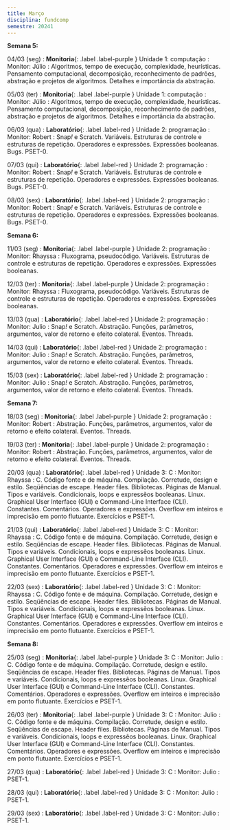 ```yaml
---
title: Março
disciplina: fundcomp
semestre: 20241
---
```


**Semana 5:**

04/03 (seg)
: **Monitoria**{: .label .label-purple } Unidade 1: computação
  : Monitor: Júlio
: Algoritmos, tempo de execução, complexidade, heurísticas. Pensamento computacional, decomposição, reconhecimento de padrões, abstração e projetos de algoritmos. Detalhes e importância da abstração.

05/03 (ter)
: **Monitoria**{: .label .label-purple } Unidade 1: computação
  : Monitor: Júlio
: Algoritmos, tempo de execução, complexidade, heurísticas. Pensamento computacional, decomposição, reconhecimento de padrões, abstração e projetos de algoritmos. Detalhes e importância da abstração.

06/03 (qua)
: **Laboratório**{: .label .label-red } Unidade 2: programação
  : Monitor: Robert
: Snap<i>!</i> e Scratch. Variáveis. Estruturas de controle e estruturas de repetição. Operadores e expressões. Expressões booleanas. Bugs. PSET-0.

07/03 (qui)
: **Laboratório**{: .label .label-red } Unidade 2: programação
  : Monitor: Robert
: Snap<i>!</i> e Scratch. Variáveis. Estruturas de controle e estruturas de repetição. Operadores e expressões. Expressões booleanas. Bugs. PSET-0.

08/03 (sex)
: **Laboratório**{: .label .label-red } Unidade 2: programação
  : Monitor: Robert
: Snap<i>!</i> e Scratch. Variáveis. Estruturas de controle e estruturas de repetição. Operadores e expressões. Expressões booleanas. Bugs. PSET-0.

**Semana 6:**

11/03 (seg)
: **Monitoria**{: .label .label-purple } Unidade 2: programação
  : Monitor: Rhayssa
: Fluxograma, pseudocódigo. Variáveis. Estruturas de controle e estruturas de repetição. Operadores e expressões. Expressões booleanas.

12/03 (ter)
: **Monitoria**{: .label .label-purple } Unidade 2: programação
  : Monitor: Rhayssa
: Fluxograma, pseudocódigo. Variáveis. Estruturas de controle e estruturas de repetição. Operadores e expressões. Expressões booleanas.

13/03 (qua)
: **Laboratório**{: .label .label-red } Unidade 2: programação
  : Monitor: Julio
: Snap<i>!</i> e Scratch. Abstração. Funções, parâmetros, argumentos, valor de retorno e efeito colateral. Eventos. Threads.

14/03 (qui)
: **Laboratório**{: .label .label-red } Unidade 2: programação
  : Monitor: Julio
: Snap<i>!</i> e Scratch. Abstração. Funções, parâmetros, argumentos, valor de retorno e efeito colateral. Eventos. Threads.

15/03 (sex)
: **Laboratório**{: .label .label-red } Unidade 2: programação
  : Monitor: Julio
: Snap<i>!</i> e Scratch. Abstração. Funções, parâmetros, argumentos, valor de retorno e efeito colateral. Eventos. Threads.

**Semana 7:**

18/03 (seg)
: **Monitoria**{: .label .label-purple } Unidade 2: programação
  : Monitor: Robert
: Abstração. Funções, parâmetros, argumentos, valor de retorno e efeito colateral. Eventos. Threads.

19/03 (ter)
: **Monitoria**{: .label .label-purple } Unidade 2: programação
  : Monitor: Robert
: Abstração. Funções, parâmetros, argumentos, valor de retorno e efeito colateral. Eventos. Threads.

20/03 (qua)
: **Laboratório**{: .label .label-red } Unidade 3: C
  : Monitor: Rhayssa
: C. Código fonte e de máquina. Compilação. Corretude, design e estilo. Seqüências de escape. Header files. Bibliotecas. Páginas de Manual. Tipos e variáveis. Condicionais, loops e expressẽos booleanas. Linux. Graphical User Interface (GUI) e Command-Line Interface (CLI). Constantes. Comentários. Operadores e expressões. Overflow em inteiros e imprecisão em ponto flutuante. Exercícios e PSET-1.

21/03 (qui)
: **Laboratório**{: .label .label-red } Unidade 3: C
  : Monitor: Rhayssa
: C. Código fonte e de máquina. Compilação. Corretude, design e estilo. Seqüências de escape. Header files. Bibliotecas. Páginas de Manual. Tipos e variáveis. Condicionais, loops e expressẽos booleanas. Linux. Graphical User Interface (GUI) e Command-Line Interface (CLI). Constantes. Comentários. Operadores e expressões. Overflow em inteiros e imprecisão em ponto flutuante. Exercícios e PSET-1.

22/03 (sex)
: **Laboratório**{: .label .label-red } Unidade 3: C
  : Monitor: Rhayssa
: C. Código fonte e de máquina. Compilação. Corretude, design e estilo. Seqüências de escape. Header files. Bibliotecas. Páginas de Manual. Tipos e variáveis. Condicionais, loops e expressẽos booleanas. Linux. Graphical User Interface (GUI) e Command-Line Interface (CLI). Constantes. Comentários. Operadores e expressões. Overflow em inteiros e imprecisão em ponto flutuante. Exercícios e PSET-1.

**Semana 8:**

25/03 (seg)
: **Monitoria**{: .label .label-purple } Unidade 3: C
  : Monitor: Julio
: C. Código fonte e de máquina. Compilação. Corretude, design e estilo. Seqüências de escape. Header files. Bibliotecas. Páginas de Manual. Tipos e variáveis. Condicionais, loops e expressẽos booleanas. Linux. Graphical User Interface (GUI) e Command-Line Interface (CLI). Constantes. Comentários. Operadores e expressões. Overflow em inteiros e imprecisão em ponto flutuante. Exercícios e PSET-1.

26/03 (ter)
: **Monitoria**{: .label .label-purple } Unidade 3: C
  : Monitor: Julio
: C. Código fonte e de máquina. Compilação. Corretude, design e estilo. Seqüências de escape. Header files. Bibliotecas. Páginas de Manual. Tipos e variáveis. Condicionais, loops e expressẽos booleanas. Linux. Graphical User Interface (GUI) e Command-Line Interface (CLI). Constantes. Comentários. Operadores e expressões. Overflow em inteiros e imprecisão em ponto flutuante. Exercícios e PSET-1.

27/03 (qua)
: **Laboratório**{: .label .label-red } Unidade 3: C
  : Monitor: Julio
: PSET-1.

28/03 (qui)
: **Laboratório**{: .label .label-red } Unidade 3: C
  : Monitor: Julio
: PSET-1.

29/03 (sex)
: **Laboratório**{: .label .label-red } Unidade 3: C
  : Monitor: Julio
: PSET-1.

